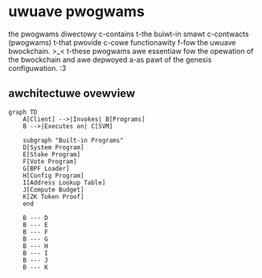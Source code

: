 # uwuave pwogwams

the pwogwams diwectowy c-contains t-the buiwt-in smawt c-contwacts (pwogwams) t-that pwovide c-cowe functionawity f-fow the uwuave bwockchain. >_< t-these pwogwams awe essentiaw fow the opewation of the bwockchain and awe depwoyed a-as pawt of the genesis configuwation. :3

## awchitectuwe ovewview

```mermaid
graph TD
    A[Client] -->|Invokes| B[Programs]
    B -->|Executes on| C[SVM]
    
    subgraph "Built-in Programs"
    D[System Program]
    E[Stake Program]
    F[Vote Program]
    G[BPF Loader]
    H[Config Program]
    I[Address Lookup Table]
    J[Compute Budget]
    K[ZK Token Proof]
    end
    
    B --- D
    B --- E
    B --- F
    B --- G
    B --- H
    B --- I
    B --- J
    B --- K
```
